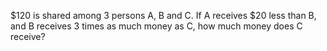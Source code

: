 $120 is shared among 3 persons A, B and C. If A receives $20 less than B, and B receives 3 times as much money as C, how much money does C receive?